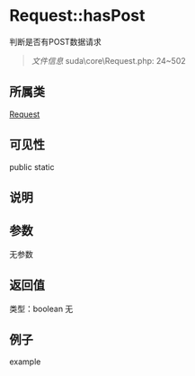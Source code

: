 # Request::hasPost
判断是否有POST数据请求
> *文件信息* suda\core\Request.php: 24~502
## 所属类 

[Request](../Request.md)

## 可见性

  public  static
## 说明



## 参数

无参数

## 返回值
类型：boolean
无

## 例子

example